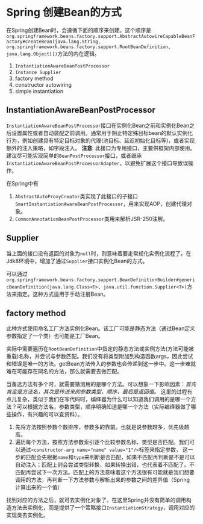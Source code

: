 # Spring 创建Bean的方式

在Spring创建Bean时，会遵循下面的顺序来创建。这个顺序是`org.springframework.beans.factory.support.AbstractAutowireCapableBeanFactory#createBean(java.lang.String, org.springframework.beans.factory.support.RootBeanDefinition, java.lang.Object[])`方法的内在逻辑。

1. `InstantiationAwareBeanPostProcessor`
2. `Instance Supplier`
3. factory method
4. constructor autowiring
5. simple instantiation

##  InstantiationAwareBeanPostProcessor

`InstantiationAwareBeanPostProcessor`接口在实例化Bean之前和实例化Bean之后设置属性或者自动装配之前调用。通常用于阴止特定殊目标bean的默认实例化行为，例如创建具有特定目标对象的代理(池目标、延迟初始化目标等)，或者实现额外的注入策略，如字段注入。
**注意**: 此接口为专用接口，主要供框架内部使用。建议尽可能实现简单的`BeanPostProcessor`接口，或者继承`InstantiationAwareBeanPostProcessorAdapter`，以避免扩展这个接口导致误操作。

在Spring中有

1. `AbstractAutoProxyCreator`类实现了此接口的子接口`SmartInstantiationAwareBeanPostProcessor`，用来实现AOP，创建代理对象。
2. `CommonAnnotationBeanPostProcessor`类用来解析JSR-250注解。

## Supplier

当上面的接口没有返回的对象为`null`时，则意味着要走常规化实例化流程了。在Jdk8环境中，增加了通过`Supplier`接口实例化Bean的方式。

可以通过`org.springframework.beans.factory.support.BeanDefinitionBuilder#genericBeanDefinition(java.lang.Class<T>, java.util.function.Supplier<T>)`方法来指定。这种方式适用于手动注册Bean。

## factory method

此种方式使用命名工厂方法实例化Bean。该工厂可能是静态方法（通过Bean定义参数指定了一个类）也可能是工厂Bean。

实际中需要遍历在`RootBeanDefinition`中指定的静态方法或实例方法(方法可能被重载)名称，并尝试与参数匹配。我们没有将类型附加到构造函数args，因此尝试和错误是唯一的方法。getBean方法传入的参数也会传递到这一步中。这一步难就难在可能存在同名的方法，那么就需要去做匹配。

当备选方法有多个时，就需要猜测用的是哪个方法。可以想象一下影响因素：*首先肯定是方法名，其次是传进来的参数类型，顺序，最后是返回值。* 这里的过程有点儿复杂，类似于我们在写代码时，编绎器为什么可以知道我们调用的是哪一个方法？可以根据方法名，参数类型，顺序明确知道是哪一个方法（实际编绎器做了哪些操作，有兴趣的可以查资料）。

1. 先将方法按照参数个数排序，参数多的靠前。也就是说参数越多，优先级越高。
2. 遍历每个方法，按照方法参数索引逐个比较参数名称、类型是否匹配。我们可以通过`<constructor-arg name="name" value="1"/>`标签来指定参数， 这一步的匹配会先根据`name`和`type`来判断是否匹配，如果不匹配再判断是不是可以自动注入；匹配上则会尝试类型转换，如果转换出错，也代表着不匹配了。不匹配再尝试下一次方法。匹配上的方法意味着这个方法很有可能就是我们想要调用的方法，再判断一下方法参数与解析出来的参数之间的差异值（Spring 计算出来的一个值）

找到对应的方法之后，就可去实例化对象了。在这里Spring并没有简单的调用构造方法去实例化，而是提供了一个策略接口`InstantiationStrategy`，调用对应的实现类去实例化。




